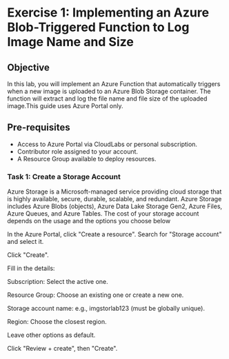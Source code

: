 # Exercise 1: Implementing an Azure Blob-Triggered Function to Log Image Name and Size
## Objective
In this lab, you will implement an Azure Function that automatically triggers when a new image is uploaded to an Azure Blob Storage container. The function will extract and log the file name and file size of the uploaded image.This guide uses Azure Portal only.

## Pre-requisites
- Access to Azure Portal via CloudLabs or personal subscription.
- Contributor role assigned to your account.
- A Resource Group available to deploy resources.

### **Task 1: Create a Storage Account**
Azure Storage is a Microsoft-managed service providing cloud storage that is highly available, secure, durable, scalable, and redundant. Azure Storage includes Azure Blobs (objects), Azure Data Lake Storage Gen2, Azure Files, Azure Queues, and Azure Tables. The cost of your storage account depends on the usage and the options you choose below

In the Azure Portal, click "Create a resource". Search for "Storage account" and select it.

Click "Create".

Fill in the details:

Subscription: Select the active one.

Resource Group: Choose an existing one or create a new one.

Storage account name: e.g., imgstorlab123 (must be globally unique).

Region: Choose the closest region.

Leave other options as default.

Click "Review + create", then "Create".
